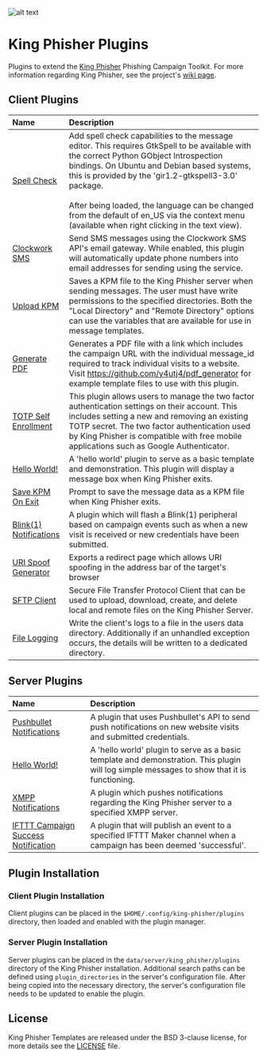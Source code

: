 ![alt text](https://github.com/securestate/king-phisher/raw/master/data/king-phisher-logo.png "King Phisher")
<!-- generated at: 2017-03-10 17:46:11 -->
# King Phisher Plugins
Plugins to extend the [King Phisher][king-phisher-repo] Phishing Campaign
Toolkit. For more information regarding King Phisher, see the project's
[wiki page][king-phisher-wiki].

## Client Plugins
| Name                                      | Description       |
|:------------------------------------------|:------------------|
| [Spell Check][c_spell_check] | Add spell check capabilities to the message editor. This requires GtkSpell to be available with the correct Python GObject Introspection bindings. On Ubuntu and Debian based systems, this is provided by the 'gir1.2-gtkspell3-3.0' package.<br /><br />After being loaded, the language can be changed from the default of en_US via the context menu (available when right clicking in the text view). |
| [Clockwork SMS][c_clockwork_sms] | Send SMS messages using the Clockwork SMS API's email gateway. While enabled, this plugin will automatically update phone numbers into email addresses for sending using the service. |
| [Upload KPM][c_kpm_export_on_send] | Saves a KPM file to the King Phisher server when sending messages. The user must have write permissions to the specified directories. Both the "Local Directory" and "Remote Directory" options can use the variables that are available for use in message templates. |
| [Generate PDF][c_pdf_generator] | Generates a PDF file with a link which includes the campaign URL with the individual message_id required to track individual visits to a website. Visit https://github.com/y4utj4/pdf_generator for example template files to use with this plugin. |
| [TOTP Self Enrollment][c_totp_enrollment] | This plugin allows users to manage the two factor authentication settings on their account. This includes setting a new and removing an existing TOTP secret. The two factor authentication used by King Phisher is compatible with free mobile applications such as Google Authenticator. |
| [Hello World!][c_hello_world] | A 'hello world' plugin to serve as a basic template and demonstration. This plugin will display a message box when King Phisher exits. |
| [Save KPM On Exit][c_kpm_export_on_exit] | Prompt to save the message data as a KPM file when King Phisher exits. |
| [Blink(1) Notifications][c_blink1] | A plugin which will flash a Blink(1) peripheral based on campaign events such as when a new visit is received or new credentials have been submitted. |
| [URI Spoof Generator][c_uri_spoof_generator] | Exports a redirect page which allows URI spoofing in the address bar of the target's browser |
| [SFTP Client][c_sftp_client] | Secure File Transfer Protocol Client that can be used to upload, download, create, and delete local and remote files on the King Phisher Server. |
| [File Logging][c_file_logging] | Write the client's logs to a file in the users data directory. Additionally if an unhandled exception occurs, the details will be written to a dedicated directory. |

## Server Plugins
| Name                                      | Description       |
|:------------------------------------------|:------------------|
| [Pushbullet Notifications][s_pushbullet_notifications] | A plugin that uses Pushbullet's API to send push notifications on new website visits and submitted credentials. |
| [Hello World!][s_hello_world] | A 'hello world' plugin to serve as a basic template and demonstration. This plugin will log simple messages to show that it is functioning. |
| [XMPP Notifications][s_xmpp_notifications] | A plugin which pushes notifications regarding the King Phisher server to a specified XMPP server. |
| [IFTTT Campaign Success Notification][s_ifttt_on_campaign_success] | A plugin that will publish an event to a specified IFTTT Maker channel when a campaign has been deemed 'successful'. |

## Plugin Installation
### Client Plugin Installation
Client plugins can be placed in the `$HOME/.config/king-phisher/plugins`
directory, then loaded and enabled with the plugin manager.

### Server Plugin Installation
Server plugins can be placed in the `data/server/king_phisher/plugins`
directory of the King Phisher installation. Additional search paths can be
defined using `plugin_directories` in the server's configuration file. After
being copied into the necessary directory, the server's configuration file
needs to be updated to enable the plugin.

## License
King Phisher Templates are released under the BSD 3-clause license, for more
details see the [LICENSE][license-file] file.

[king-phisher-repo]: https://github.com/securestate/king-phisher
[king-phisher-wiki]: https://github.com/securestate/king-phisher/wiki
[license-file]: https://github.com/securestate/king-phisher-templates/blob/master/LICENSE
[c_spell_check]: https://github.com/securestate/king-phisher-plugins/blob/master/client/spell_check.py
[c_clockwork_sms]: https://github.com/securestate/king-phisher-plugins/blob/master/client/clockwork_sms.py
[c_kpm_export_on_send]: https://github.com/securestate/king-phisher-plugins/blob/master/client/kpm_export_on_send.py
[c_pdf_generator]: https://github.com/securestate/king-phisher-plugins/blob/master/client/pdf_generator.py
[c_totp_enrollment]: https://github.com/securestate/king-phisher-plugins/blob/master/client/totp_enrollment.py
[c_hello_world]: https://github.com/securestate/king-phisher-plugins/blob/master/client/hello_world.py
[c_kpm_export_on_exit]: https://github.com/securestate/king-phisher-plugins/blob/master/client/kpm_export_on_exit.py
[c_blink1]: https://github.com/securestate/king-phisher-plugins/blob/master/client/blink1.py
[c_uri_spoof_generator]: https://github.com/securestate/king-phisher-plugins/blob/master/client/uri_spoof_generator.py
[c_sftp_client]: https://github.com/securestate/king-phisher-plugins/blob/master/client/sftp_client.py
[c_file_logging]: https://github.com/securestate/king-phisher-plugins/blob/master/client/file_logging.py
[s_pushbullet_notifications]: https://github.com/securestate/king-phisher-plugins/blob/master/server/pushbullet_notifications.py
[s_hello_world]: https://github.com/securestate/king-phisher-plugins/blob/master/server/hello_world.py
[s_xmpp_notifications]: https://github.com/securestate/king-phisher-plugins/blob/master/server/xmpp_notifications.py
[s_ifttt_on_campaign_success]: https://github.com/securestate/king-phisher-plugins/blob/master/server/ifttt_on_campaign_success.py
